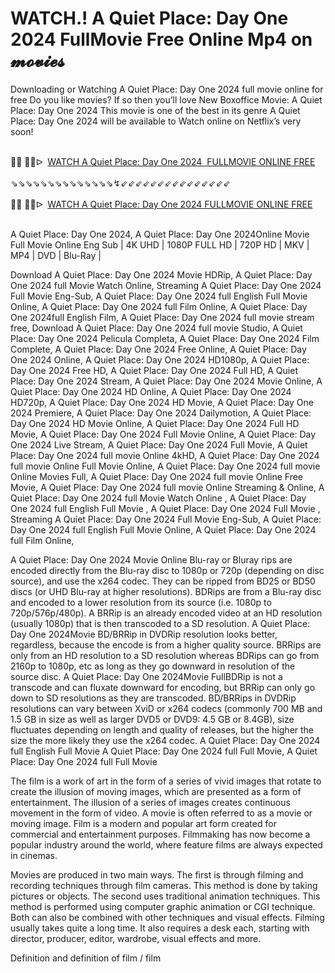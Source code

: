 WATCH.! A Quiet Place: Day One 2024 FullMovie Free Online Mp4 on 𝓶𝓸𝓿𝓲𝓮𝓼
=
Downloading or Watching A Quiet Place: Day One 2024 full movie online for free Do you like movies? If so then you’ll love New Boxoffice Movie: A Quiet Place: Day One 2024 This movie is one of the best in its genre A Quiet Place: Day One 2024 will be available to Watch online on Netflix’s very soon!

<div><br /></div><div>🔴🔴 🔴🔴ᐅ&nbsp;&nbsp;<a href="https://t.co/TaWzc8rIQr">WATCH A Quiet Place: Day One 2024&nbsp; FULLMOVIE ONLINE FREE</a></div><div><br /></div><div><div>⇘⇘⇘⇘⇘⇘⇘⇘⇘⇘⇘⇘⇘⇘↯⇙⇙⇙⇙⇙⇙⇙⇙⇙⇙⇙⇙⇙⇙⇙</div></div><div><br /></div><div><div><div>🔴🔴 🔴🔴ᐅ&nbsp;&nbsp;<a href="https://t.co/E7Uyu5HSBd">WATCH A Quiet Place: Day One 2024 FULLMOVIE ONLINE FREE</a></div></div></div><div><br /></div>

A Quiet Place: Day One 2024, A Quiet Place: Day One 2024Online Movie Full Movie Online Eng Sub
| 4K UHD | 1080P FULL HD | 720P HD | MKV | MP4 | DVD | Blu-Ray |

Download A Quiet Place: Day One 2024 Movie HDRip,
A Quiet Place: Day One 2024 full Movie Watch Online,
Streaming A Quiet Place: Day One 2024 Full Movie Eng-Sub,
A Quiet Place: Day One 2024 full English Full Movie Online,
A Quiet Place: Day One 2024 full Film Online,
A Quiet Place: Day One 2024full English Film,
A Quiet Place: Day One 2024 full movie stream free,
Download A Quiet Place: Day One 2024 full movie Studio,
A Quiet Place: Day One 2024 Pelicula Completa,
A Quiet Place: Day One 2024 Film Complete,
A Quiet Place: Day One 2024 Free Online,
A Quiet Place: Day One 2024 Online,
A Quiet Place: Day One 2024 HD1080p,
A Quiet Place: Day One 2024 Free HD,
A Quiet Place: Day One 2024 Full HD,
A Quiet Place: Day One 2024 Stream,
A Quiet Place: Day One 2024 Movie Online,
A Quiet Place: Day One 2024 HD Online,
A Quiet Place: Day One 2024 HD720p,
A Quiet Place: Day One 2024 HD Movie,
A Quiet Place: Day One 2024 Premiere,
A Quiet Place: Day One 2024 Dailymotion,
A Quiet Place: Day One 2024 HD Movie Online,
A Quiet Place: Day One 2024 Full HD Movie,
A Quiet Place: Day One 2024 Full Movie Online,
A Quiet Place: Day One 2024 Live Stream,
A Quiet Place: Day One 2024 Full Movie,
A Quiet Place: Day One 2024 full movie Online 4kHD,
A Quiet Place: Day One 2024 full movie Online Full Movie Online,
A Quiet Place: Day One 2024 full movie Online Movies Full,
A Quiet Place: Day One 2024 full movie Online Free Movie,
A Quiet Place: Day One 2024 full movie Online Streaming & Online,
A Quiet Place: Day One 2024 full Movie Watch Online ,
A Quiet Place: Day One 2024 full English Full Movie ,
A Quiet Place: Day One 2024 Full Movie ,
Streaming A Quiet Place: Day One 2024 Full Movie Eng-Sub,
A Quiet Place: Day One 2024 full English Full Movie Online,
A Quiet Place: Day One 2024 full Film Online,


A Quiet Place: Day One 2024 Movie Online Blu-ray or Bluray rips are encoded directly from the Blu-ray disc to 1080p or 720p (depending on disc source), and use the x264 codec. They can be ripped from BD25 or BD50 discs (or UHD Blu-ray at higher resolutions). BDRips are from a Blu-ray disc and encoded to a lower resolution from its source (i.e. 1080p to 720p/576p/480p). A BRRip is an already encoded video at an HD resolution (usually 1080p) that is then transcoded to a SD resolution. A Quiet Place: Day One 2024Movie BD/BRRip in DVDRip resolution looks better, regardless, because the encode is from a higher quality source. BRRips are only from an HD resolution to a SD resolution whereas BDRips can go from 2160p to 1080p, etc as long as they go downward in resolution of the source disc. A Quiet Place: Day One 2024Movie FullBDRip is not a transcode and can fluxate downward for encoding, but BRRip can only go down to SD resolutions as they are transcoded. BD/BRRips in DVDRip resolutions can vary between XviD or x264 codecs (commonly 700 MB and 1.5 GB in size as well as larger DVD5 or DVD9: 4.5 GB or 8.4GB), size fluctuates depending on length and quality of releases, but the higher the size the more likely they use the x264 codec. 
A Quiet Place: Day One 2024 full English Full Movie A Quiet Place: Day One 2024 full Full Movie, A Quiet Place: Day One 2024 full Full Movie 

The film is a work of art in the form of a series of vivid images that rotate to create the illusion of moving images, which are presented as a form of entertainment. The illusion of a series of images creates continuous movement in the form of video. A movie is often referred to as a movie or moving image. Film is a modern and popular art form created for commercial and entertainment purposes. Filmmaking has now become a popular industry around the world, where feature films are always expected in cinemas.

Movies are produced in two main ways. The first is through filming and recording techniques through film cameras. This method is done by taking pictures or objects. The second uses traditional animation techniques. This method is performed using computer graphic animation or CGI technique. Both can also be combined with other techniques and visual effects. Filming usually takes quite a long time. It also requires a desk each, starting with director, producer, editor, wardrobe, visual effects and more.

Definition and definition of film / film
